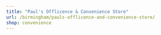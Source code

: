 ```yaml
---
title: "Paul's Offlicence & Convenience Store"
url: /birmingham/pauls-offlicence-and-convenience-store/
shop: convenience
---
```


